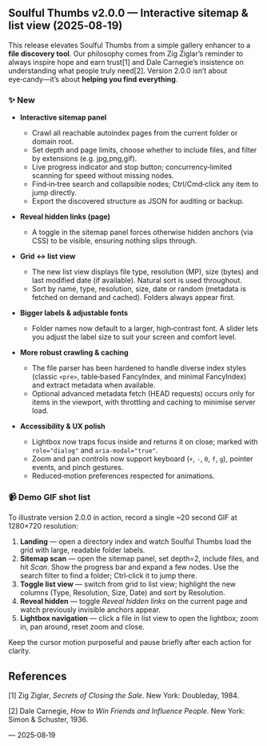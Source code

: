 ## Soulful Thumbs v2.0.0 — Interactive sitemap & list view (2025‑08‑19)

This release elevates Soulful Thumbs from a simple gallery enhancer to a **file discovery tool**.  Our philosophy comes from Zig Ziglar’s reminder to always inspire hope and earn trust[1] and Dale Carnegie’s insistence on understanding what people truly need[2].  Version 2.0.0 isn’t about eye‑candy—it’s about **helping you find everything**.

### ✨ New

* **Interactive sitemap panel**
  * Crawl all reachable autoindex pages from the current folder or domain root.
  * Set depth and page limits, choose whether to include files, and filter by extensions (e.g. jpg,png,gif).
  * Live progress indicator and stop button; concurrency‑limited scanning for speed without missing nodes.
  * Find‑in‑tree search and collapsible nodes; Ctrl/Cmd‑click any item to jump directly.
  * Export the discovered structure as JSON for auditing or backup.

* **Reveal hidden links (page)**
  * A toggle in the sitemap panel forces otherwise hidden anchors (via CSS) to be visible, ensuring nothing slips through.

* **Grid ↔ list view**
  * The new list view displays file type, resolution (MP), size (bytes) and last modified date (if available).  Natural sort is used throughout.
  * Sort by name, type, resolution, size, date or random (metadata is fetched on demand and cached).  Folders always appear first.

* **Bigger labels & adjustable fonts**
  * Folder names now default to a larger, high‑contrast font.  A slider lets you adjust the label size to suit your screen and comfort level.

* **More robust crawling & caching**
  * The file parser has been hardened to handle diverse index styles (classic `<pre>`, table‑based FancyIndex, and minimal FancyIndex) and extract metadata when available.
  * Optional advanced metadata fetch (HEAD requests) occurs only for items in the viewport, with throttling and caching to minimise server load.

* **Accessibility & UX polish**
  * Lightbox now traps focus inside and returns it on close; marked with `role="dialog"` and `aria-modal="true"`.
  * Zoom and pan controls now support keyboard (`+`, `-`, `0`, `f`, `g`), pointer events, and pinch gestures.
  * Reduced‑motion preferences respected for animations.

### 📹 Demo GIF shot list

To illustrate version 2.0.0 in action, record a single ~20 second GIF at 1280×720 resolution:

1. **Landing** — open a directory index and watch Soulful Thumbs load the grid with large, readable folder labels.
2. **Sitemap scan** — open the sitemap panel, set depth=2, include files, and hit *Scan*.  Show the progress bar and expand a few nodes.  Use the search filter to find a folder; Ctrl‑click it to jump there.
3. **Toggle list view** — switch from grid to list view; highlight the new columns (Type, Resolution, Size, Date) and sort by Resolution.
4. **Reveal hidden** — toggle *Reveal hidden links* on the current page and watch previously invisible anchors appear.
5. **Lightbox navigation** — click a file in list view to open the lightbox; zoom in, pan around, reset zoom and close.

Keep the cursor motion purposeful and pause briefly after each action for clarity.

## References

[1] Zig Ziglar, *Secrets of Closing the Sale*. New York: Doubleday, 1984.

[2] Dale Carnegie, *How to Win Friends and Influence People*. New York: Simon & Schuster, 1936.


— 2025‑08‑19
